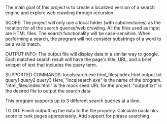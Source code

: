 The main goal of this project is to create a localized version of a search engine and explore web crawling through recursion.

SCOPE:
The project will only use a local folder (with subdirectories) as the location for all the search queries/web crawling.
All the files used as input are HTML files.
The search functionality will be case-sensitive.
When performing a search, the program will not consider substrings of a word to be a valid match. 

OUTPUT INFO:
The output file will display data in a similar way to google.
Each matched search result will have the page's title, URL, and a brief snippet of text that includes the query term.

SUPPORTED COMMANDS:
localsearch.exe html_files/index.html output.txt query1 query2 query3
Here, "localsearch.exe" is the name of the program. 
"html_files/index.html" is the mock seed URL for the project.
"output.txt" is the desired file to output the search data.

This program supports up to 3 different search queries at a time.

TO DO:
Finish outputting the data to the file properly.
Calculate backlinks score to rank pages appropriately.
Add support for phrase searching.
